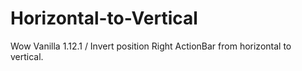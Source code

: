 # Horizontal-to-Vertical
Wow Vanilla 1.12.1 / Invert position Right ActionBar from horizontal to vertical.
